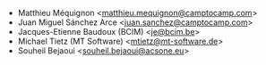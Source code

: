 - Matthieu Méquignon \<<matthieu.mequignon@camptocamp.com>\>
- Juan Miguel Sánchez Arce \<<juan.sanchez@camptocamp.com>\>
- Jacques-Etienne Baudoux (BCIM) \<<je@bcim.be>\>
- Michael Tietz (MT Software) \<<mtietz@mt-software.de>\>
- Souheil Bejaoui \<<souheil.bejaoui@acsone.eu>\>

